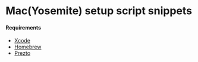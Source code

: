 # Mac(Yosemite) setup script snippets

#### Requirements

- [Xcode](https://developer.apple.com/xcode/downloads/)
- [Homebrew](https://github.com/Homebrew/homebrew)
- [Prezto](https://github.com/sorin-ionescu/prezto)
